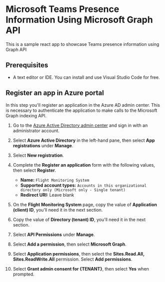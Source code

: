 # Microsoft Teams Presence Information Using Microsoft Graph API
This is a sample react app to showcase Teams presence information using Graph API
## Prerequisites
- A text editor or IDE. You can install and use Visual Studio Code for free.


## Register an app in Azure portal

In this step you'll register an application in the Azure AD admin center. This is necessary to authenticate the application to make calls to the Microsoft Graph indexing API.

1. Go to the [Azure Active Directory admin center](https://aad.portal.azure.com/) and sign in with an administrator account.
1. Select **Azure Active Directory** in the left-hand pane, then select **App registrations** under **Manage**.
1. Select **New registration**.
1. Complete the **Register an application** form with the following values, then select **Register**.

    - **Name:** `Flight Monitoring System`
    - **Supported account types:** `Accounts in this organizational directory only (Microsoft only - Single tenant)`
    - **Redirect URI:** Leave blank

1. On the **Flight Monitoring System** page, copy the value of **Application (client) ID**, you'll need it in the next section.
1. Copy the value of **Directory (tenant) ID**, you'll need it in the next section.
1. Select **API Permissions** under **Manage**.
1. Select **Add a permission**, then select **Microsoft Graph**.
1. Select **Application permissions**, then select the **Sites.Read.All, Sites.ReadWrite.All** permission. Select **Add permissions**.
1. Select **Grant admin consent for {TENANT}**, then select **Yes** when prompted.
